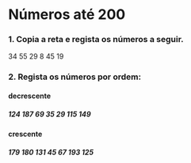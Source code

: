 # Números até 200
### 1. Copia a reta e regista os números a seguir.

34 55 29 8 45 19

### 2. Regista os números por ordem:

#### decrescente
##### 124 187 69 35 29 115 149
#### crescente
##### 179 180 131 45 67 193 125
